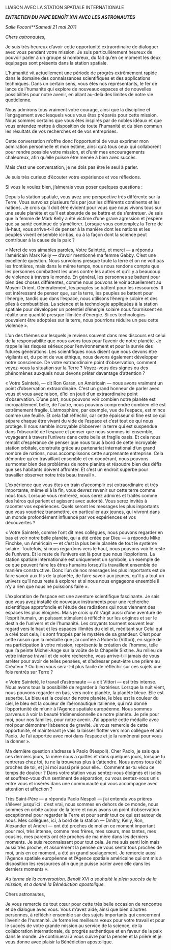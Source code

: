 LIAISON AVEC LA STATION SPATIALE INTERNATIONALE

***ENTRETIEN DU*** ***PAPE BENOÎT XVI*** ***AVEC LES ASTRONAUTES***

*Salle Foconi**Samedi 21 mai 2011*

*Chers astronautes,*

Je suis très heureux d’avoir cette opportunité extraordinaire de dialoguer avec vous pendant votre mission. Je suis particulièrement heureux de pouvoir parler à un groupe si nombreux, du fait qu’en ce moment les deux équipages sont présents dans la station spatiale.

L’humanité vit actuellement une période de progrès extrêmement rapide dans le domaine des connaissances scientifiques et des applications techniques. Dans un certain sens, vous êtes nos représentants, le fer de lance de l’humanité qui explore de nouveaux espaces et de nouvelles possibilités pour notre avenir, en allant au-delà des limites de notre vie quotidienne.

Nous admirons tous vraiment votre courage, ainsi que la discipline et l’engagement avec lesquels vous vous êtes préparés pour cette mission. Nous sommes certains que vous êtes inspirés par de nobles idéaux et que vous entendez mettre à disposition de toute l’humanité et du bien commun les résultats de vos recherches et de vos entreprises.

Cette conversation m’offre donc l’opportunité de vous exprimer mon admiration personnelle et mon estime, ainsi qu’à tous ceux qui collaborent pour rendre possible votre mission, et d’unir mes encouragements chaleureux, afin qu’elle puisse être menée à bien avec succès.

Mais c’est une conversation, je ne dois pas être le seul à parler.

Je suis très curieux d’écouter votre expérience et vos réflexions.

Si vous le voulez bien, j’aimerais vous poser quelques questions :

Depuis la station spatiale, vous avez une perspective très différente sur la Terre. Vous survolez plusieurs fois par jour les différents continents et les nations. Je crois qu’il doit être évident pour vous que nous vivons tous sur une seule planète et qu’il est absurde de se battre et de s’entretuer. Je sais que la femme de Mark Kelly a été victime d’une grave agression et j’espère que sa santé continue de s’améliorer. Lorsque vous contemplez la Terre de là-haut, vous arrive-t-il de penser à la manière dont les nations et les peuples vivent ensemble ici-bas, ou à la façon dont la science peut contribuer à la cause de la paix ?

« Merci de vos aimables paroles, Votre Sainteté, et merci — a répondu l’américain Mark Kelly — d’avoir mentionné ma femme Gabby. C’est une excellente question. Nous survolons presque toute la terre et on ne voit pas les frontières, mais dans le même temps, nous nous rendons compte que les personnes combattent les unes contre les autres et qu’il y a beaucoup de violence à travers le monde. En général, les personnes se battent pour bien des choses différentes, comme nous pouvons le voir actuellement au Moyen-Orient. Généralement, les peuples se battent pour les ressources. Il est intéressant de penser que, sur la terre, les peuples se battent pour l’énergie, tandis que dans l’espace, nous utilisons l’énergie solaire et des piles à combustibles. La science et la technologie appliquées à la station spatiale pour développer un potentiel d’énergie solaire nous fournissent en réalité une quantité presque illimitée d’énergie. Si ces technologies pouvaient être adoptées sur la terre, nous pourrions réduire un peu cette violence ».

L’un des thèmes sur lesquels je reviens souvent dans mes discours est celui de la responsabilité que nous avons tous pour l’avenir de notre planète. Je rappelle les risques sérieux pour l’environnement et pour la survie des futures générations. Les scientifiques nous disent que nous devons être vigilants et, du point de vue éthique, nous devons également développer notre conscience. De votre extraordinaire point d’observation, comment voyez-vous la situation sur la Terre ? Voyez-vous des signes ou des phénomènes auxquels nous devons prêter davantage d’attention ?

« Votre Sainteté, — dit Ron Garan, un Américain — nous avons vraiment un point d’observation extraordinaire. C’est un grand honneur de parler avec vous et vous avez raison, d’ici on jouit d’un extraordinaire point d’observation. D’une part, nous pouvons voir combien notre planète est incroyablement belle, de l’autre, nous pouvons comprendre combien elle est extrêmement fragile. L’atmosphère, par exemple, vue de l’espace, est mince comme une feuille. Et cela fait réfléchir, car cette épaisseur si fine est ce qui sépare chaque être vivant du vide de l’espace et c’est tout ce qui nous protège. Il nous semble incroyable d’observer la terre qui est suspendue dans l’obscurité de l’espace et penser que nous sommes ici ensemble, voyageant à travers l’univers dans cette belle et fragile oasis. Et cela nous remplit d’espérance de penser que nous tous à bord de cette incroyable station orbitale, construite grâce au partenariat international d’un grand nombre de nations, nous accomplissons cette surprenante entreprise. Cela démontre qu’en travaillant ensemble et en coopérant, nous pouvons surmonter bien des problèmes de notre planète et résoudre bien des défis que ses habitants doivent affronter. Et c’est un endroit superbe pour travailler observer notre très beau travail ».

L’expérience que vous êtes en train d’accomplir est extraordinaire et très importante, même si à la fin, vous devrez revenir sur cette terre comme nous tous. Lorsque vous rentrerez, vous serez admirés et traités comme des héros qui parlent et agissent avec autorité. Vous serez invités à raconter vos expériences. Quels seront les messages les plus importants que vous voudriez transmettre, en particulier aux jeunes, qui vivront dans un monde profondément influencé par vos expériences et vos découvertes ?

« Votre Sainteté, comme l’ont dit mes collègues, nous pouvons regarder en bas et voir notre belle planète, qui a été créée par Dieu — a répondu Mike Finchke, un Américain — et c’est la plus belle planète de tout le système solaire. Toutefois, si nous regardons vers le haut, nous pouvons voir le reste de l’univers. Et le reste de l’univers est là pour que nous l’explorions. La station spatiale internationale est uniquement un symbole, un exemple de ce que peuvent faire les êtres humains lorsqu’ils travaillent ensemble de manière constructive. Donc l’un de nos messages les plus importants est de faire savoir aux fils de la planète, de faire savoir aux jeunes, qu’il y a tout un univers qu’il nous reste à explorer et si nous nous engageons ensemble il n’y a rien que nous ne puissions faire ».

L’exploration de l’espace est une aventure scientifique fascinante. Je sais que vous avez installé de nouveaux instruments pour une recherche scientifique approfondie et l’étude des radiations qui nous viennent des espaces les plus éloignés. Mais je crois qu’il s’agit aussi d’une aventure de l’esprit humain, un puissant stimulant à réfléchir sur les origines et sur le destin de l’univers et de l’humanité. Les croyants tournent souvent leur regard vers le haut et les espaces illimités du ciel et, méditant sur Celui qui a créé tout cela, ils sont frappés par le mystère de sa grandeur. C’est pour cette raison que la médaille que j’ai confiée à Roberto (Vittori), en signe de ma participation à votre mission, représente la création de l’homme, telle que l’a peinte Michel-Ange sur la voûte de la Chapelle Sixtine. Au milieu de votre intense travail et de votre recherche, vous arrive-t-il jamais de vous arrêter pour avoir de telles pensées, et d’adresser peut-être une prière au Créateur ? Ou bien vous sera-t-il plus facile de réfléchir sur ces sujets une fois rentrés sur Terre ?

« Votre Sainteté, le travail d’astronaute — a dit Vittori — est très intense. Nous avons tous la possibilité de regarder à l’extérieur. Lorsque la nuit vient, nous pouvons regarder en bas, vers notre planète, la planète bleue. Elle est superbe. Le bleu est la couleur de notre planète, le bleu est la couleur du ciel, le bleu est la couleur de l’aéronautique italienne, qui m’a donné l’opportunité de m’unir à l’Agence spatiale européenne. Nous sommes parvenus à voir la beauté tridimensionnelle de notre planète. Je prie pour moi, pour nos familles, pour notre avenir. J’ai apporté cette médaille avec moi pour démontrer l’absence de gravité. Je vous remercie de cette opportunité, et maintenant je vais la laisser flotter vers mon collègue et ami Paolo. Je l’ai apportée avec moi dans l’espace et je la ramènerai pour vous la donner ».

Ma dernière question s’adresse à Paolo (Nespoli). Cher Paolo, je sais que ces derniers jours, ta mère nous a quittés et dans quelques jours, lorsque tu rentreras chez toi, tu ne la trouveras plus à t’attendre. Nous avons tous été proches de toi, et j’ai moi aussi prié pour elle... Comment as-tu vécu ce temps de douleur ? Dans votre station vous sentez-vous éloignés et isolés et souffrez-vous d’un sentiment de séparation, ou vous sentez-vous unis entre vous et insérés dans une communauté qui vous accompagne avec attention et affection ?

Très Saint-Père — a répondu Paolo Nespoli — j’ai entendu vos prières s’élever jusqu’ici : c’est vrai, nous sommes en dehors de ce monde, nous sommes en orbite autour de la terre et nous avons un point d’observation exceptionnel pour regarder la Terre et pour sentir tout ce qui est autour de nous. Mes collègues, ici, à bord de la station — Dmitry, Kelly, Ron, Alexander et Andrei — ont été proches de moi en ce moment important pour moi, très intense, comme mes frères, mes sœurs, mes tantes, mes cousins, mes parents ont été proches de ma mère dans les derniers moments. Je suis reconnaissant pour tout cela. Je me suis senti loin mais aussi très proche, et assurément la pensée de vous sentir tous proches de moi, unis en ce moment, a été un grand soulagement. Je remercie aussi l’Agence spatiale européenne et l’Agence spatiale américaine qui ont mis à disposition les ressources afin que je puisse parler avec elle dans les derniers moments ».

*Au terme de la conversation, Benoît XVI a souhaité le plein succès de la mission, et a donné la Bénédiction apostolique.*

Chers astronautes,

Je vous remercie de tout cœur pour cette très belle occasion de rencontre et de dialogue avec vous. Vous m’avez aidé, ainsi que bien d’autres personnes, à réfléchir ensemble sur des sujets importants qui concernent l’avenir de l’humanité. Je forme les meilleurs vœux pour votre travail et pour le succès de votre grande mission au service de la science, de la collaboration internationale, du progrès authentique et en faveur de la paix dans le monde. Je continuerai à vous suivre par la pensée et la prière et je vous donne avec plaisir la Bénédiction apostolique.